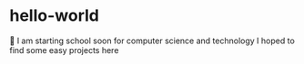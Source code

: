 # hello-world
🤑
I am starting school soon for computer science and technology I hoped to find some easy projects here 
